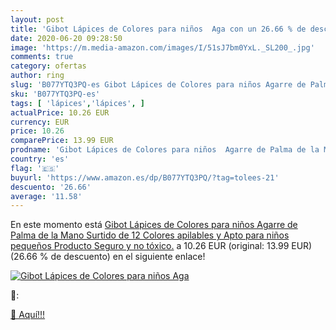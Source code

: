 ```yaml
---
layout: post
title: 'Gibot Lápices de Colores para niños  Aga con un 26.66 % de descuento'
date: 2020-06-20 09:28:50
image: 'https://m.media-amazon.com/images/I/51sJ7bm0YxL._SL200_.jpg'
comments: true
category: ofertas
author: ring
slug: 'B077YTQ3PQ-es Gibot Lápices de Colores para niños Agarre de Palma de la...'
sku: 'B077YTQ3PQ-es'
tags: [ 'lápices','lápices', ]
actualPrice: 10.26 EUR
currency: EUR
price: 10.26
comparePrice: 13.99 EUR
prodname: 'Gibot Lápices de Colores para niños  Agarre de Palma de la Mano  Surtido de 12 Colores  apilables y Apto para niños pequeños  Producto Seguro y no tóxico.'
country: 'es'
flag: '🇪🇸'
buyurl: 'https://www.amazon.es/dp/B077YTQ3PQ/?tag=tolees-21'
descuento: '26.66'
average: '11.58'
---
```


En este momento está [Gibot Lápices de Colores para niños  Agarre de Palma de la Mano  Surtido de 12 Colores  apilables y Apto para niños pequeños  Producto Seguro y no tóxico.](https://www.amazon.es/dp/B077YTQ3PQ/?tag=tolees-21) a 10.26 EUR (original: 13.99 EUR) (26.66 %  de descuento) en el siguiente enlace!

[![Gibot Lápices de Colores para niños  Aga](https://m.media-amazon.com/images/I/51sJ7bm0YxL._SL200_.jpg)](https://www.amazon.es/dp/B077YTQ3PQ/?tag=tolees-21)

🔎:


[🛒 Aquí!!!](https://www.amazon.es/dp/B077YTQ3PQ/?tag=tolees-21)
